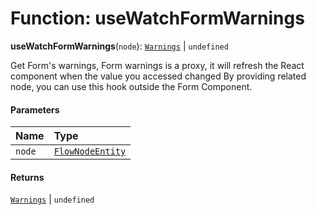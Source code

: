 # Function: useWatchFormWarnings

**useWatchFormWarnings**(`node`): [`Warnings`](/auto-docs/editor/types/Warnings.md) | `undefined`

Get Form's warnings, Form warnings is a proxy, it will refresh the React component when the value you accessed changed
By providing related node, you can use this hook outside the Form Component.

#### Parameters

| Name | Type |
| :------ | :------ |
| `node` | [`FlowNodeEntity`](/auto-docs/editor/classes/FlowNodeEntity-1.md) |

#### Returns

[`Warnings`](/auto-docs/editor/types/Warnings.md) | `undefined`
